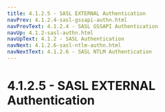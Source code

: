 ```yaml
---
title: 4.1.2.5 - SASL EXTERNAL Authentication
navPrev: 4.1.2.4-sasl-gssapi-authn.html
navPrevText: 4.1.2.4 - SASL GSSAPI Authentication
navUp: 4.1.2-sasl-authn.html
navUpText: 4.1.2 - SASL Authentication
navNext: 4.1.2.6-sasl-ntlm-authn.html
navNextText: 4.1.2.6 - SASL NTLM Authentication
---
```


# 4.1.2.5 - SASL EXTERNAL Authentication
